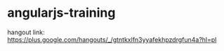 # angularjs-training

hangout link: https://plus.google.com/hangouts/_/gtntkxlfn3yyafekhpzdrgfun4a?hl=pl
